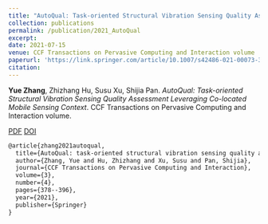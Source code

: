 ```yaml
---
title: "AutoQual: Task-oriented Structural Vibration Sensing Quality Assessment Leveraging Co-located Mobile Sensing Context"
collection: publications
permalink: /publication/2021_AutoQual
excerpt: 
date: 2021-07-15
venue: CCF Transactions on Pervasive Computing and Interaction volume
paperurl: 'https://link.springer.com/article/10.1007/s42486-021-00073-3'
citation: 
---
```

**Yue Zhang**, Zhizhang Hu, Susu Xu, Shijia Pan. *AutoQual: Task-oriented Structural Vibration Sensing Quality Assessment Leveraging Co-located Mobile Sensing Context*. CCF Transactions on Pervasive Computing and Interaction volume.

[PDF](http://yzthu.github.io/files/2019_AutoQual.pdf) [DOI](diolink)

```markdown
@article{zhang2021autoqual,
  title={AutoQual: task-oriented structural vibration sensing quality assessment leveraging co-located mobile sensing context},
  author={Zhang, Yue and Hu, Zhizhang and Xu, Susu and Pan, Shijia},
  journal={CCF Transactions on Pervasive Computing and Interaction},
  volume={3},
  number={4},
  pages={378--396},
  year={2021},
  publisher={Springer}
}
```